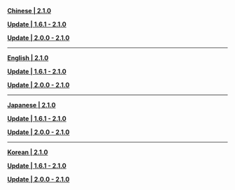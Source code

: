 **[Chinese | 2.1.0](https://d3ln624mszu7ty.cloudfront.net/client_app/pc_mihoyo/20210901_db535e31166295ac/Audio_Chinese_2.1.0.zip)**

**[Update | 1.6.1 - 2.1.0](https://d3ln624mszu7ty.cloudfront.net/client_app/update/hk4e_global/10/zh-cn_1.6.1_2.1.0_diff_vh3oYQe1kctqNIbO.zi)**

**[Update | 2.0.0 - 2.1.0](https://d3ln624mszu7ty.cloudfront.net/client_app/update/hk4e_global/10/zh-cn_2.0.0_2.1.0_diff_UCr51Zxdu9aAjGYg.zip)**


---

**[English | 2.1.0](https://d3ln624mszu7ty.cloudfront.net/client_app/pc_mihoyo/20210901_db535e31166295ac/Audio_English(US)_2.1.0.zip)**

**[Update | 1.6.1 - 2.1.0](https://d3ln624mszu7ty.cloudfront.net/client_app/update/hk4e_global/10/en-us_1.6.1_2.1.0_diff_VLagihjWn3rFAm8X.zip)**

**[Update | 2.0.0 - 2.1.0](https://d3ln624mszu7ty.cloudfront.net/client_app/update/hk4e_global/10/en-us_2.0.0_2.1.0_diff_n8EeG923ZU1BPcgq.zip)**

---

**[Japanese | 2.1.0](https://d3ln624mszu7ty.cloudfront.net/client_app/pc_mihoyo/20210901_db535e31166295ac/Audio_Japanese_2.1.0.zip)**

**[Update | 1.6.1 - 2.1.0](https://d3ln624mszu7ty.cloudfront.net/client_app/update/hk4e_global/10/ja-jp_1.6.1_2.1.0_diff_uFVREQ8SgUcOlNoP.zip)**

**[Update | 2.0.0 - 2.1.0](https://d3ln624mszu7ty.cloudfront.net/client_app/update/hk4e_global/10/ja-jp_2.0.0_2.1.0_diff_Ub6DpehQk19xKEVa.zip)**

---

**[Korean | 2.1.0](https://d3ln624mszu7ty.cloudfront.net/client_app/pc_mihoyo/20210901_db535e31166295ac/Audio_Korean_2.1.0.zip)**

**[Update | 1.6.1 - 2.1.0](https://d3ln624mszu7ty.cloudfront.net/client_app/update/hk4e_global/10/ko-kr_1.6.1_2.1.0_diff_XyfOJVYxLSlR21zA.zip)**

**[Update | 2.0.0 - 2.1.0](https://d3ln624mszu7ty.cloudfront.net/client_app/update/hk4e_global/10/ko-kr_2.0.0_2.1.0_diff_SYrI5qspl1z4tBRn.zip)**
